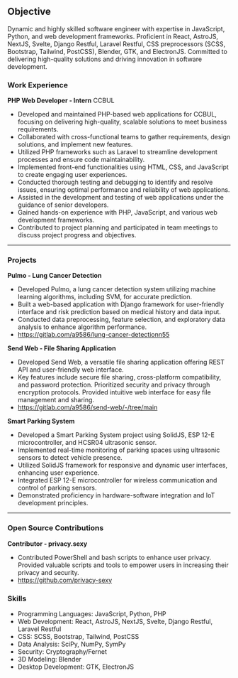 ## Objective

Dynamic and highly skilled software engineer with expertise in JavaScript, Python, and web development frameworks. Proficient in React, AstroJS, NextJS, Svelte, Django Restful, Laravel Restful, CSS preprocessors (SCSS, Bootstrap, Tailwind, PostCSS), Blender, GTK, and ElectronJS. Committed to delivering high-quality solutions and driving innovation in software development.

### Work Experience

**PHP Web Developer - Intern**
CCBUL

- Developed and maintained PHP-based web applications for CCBUL, focusing on delivering high-quality, scalable solutions to meet business requirements.
- Collaborated with cross-functional teams to gather requirements, design solutions, and implement new features.
- Utilized PHP frameworks such as Laravel to streamline development processes and ensure code maintainability.
- Implemented front-end functionalities using HTML, CSS, and JavaScript to create engaging user experiences.
- Conducted thorough testing and debugging to identify and resolve issues, ensuring optimal performance and reliability of web applications.
- Assisted in the development and testing of web applications under the guidance of senior developers.
- Gained hands-on experience with PHP, JavaScript, and various web development frameworks.
- Contributed to project planning and participated in team meetings to discuss project progress and objectives.

---

### Projects

**Pulmo - Lung Cancer Detection**

- Developed Pulmo, a lung cancer detection system utilizing machine learning algorithms, including SVM, for accurate prediction.
- Built a web-based application with Django framework for user-friendly interface and risk prediction based on medical history and data input.
- Conducted data preprocessing, feature selection, and exploratory data analysis to enhance algorithm performance.
- <https://gitlab.com/a9586/lung-cancer-detectionn55>

**Send Web - File Sharing Application**

- Developed Send Web, a versatile file sharing application offering REST API and user-friendly web interface.
- Key features include secure file sharing, cross-platform compatibility, and password protection. Prioritized security and privacy through encryption protocols. Provided intuitive web interface for easy file management and sharing.
- <https://gitlab.com/a9586/send-web/-/tree/main>

**Smart Parking System**

- Developed a Smart Parking System project using SolidJS, ESP 12-E microcontroller, and HCSR04 ultrasonic sensor.
- Implemented real-time monitoring of parking spaces using ultrasonic sensors to detect vehicle presence.
- Utilized SolidJS framework for responsive and dynamic user interfaces, enhancing user experience.
- Integrated ESP 12-E microcontroller for wireless communication and control of parking sensors.
- Demonstrated proficiency in hardware-software integration and IoT development principles.

---

### Open Source Contributions

**Contributor - privacy.sexy**

- Contributed PowerShell and bash scripts to enhance user privacy. Provided valuable scripts and tools to empower users in increasing their privacy and security.
- <https://github.com/privacy-sexy>

### Skills

- Programming Languages: JavaScript, Python, PHP
- Web Development: React, AstroJS, NextJS, Svelte, Django Restful, Laravel Restful
- CSS: SCSS, Bootstrap, Tailwind, PostCSS
- Data Analysis: SciPy, NumPy, SymPy
- Security: Cryptography/Fernet
- 3D Modeling: Blender
- Desktop Development: GTK, ElectronJS
